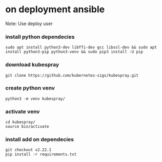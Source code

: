 # on deployment ansible

Note: Use deploy user

### install python dependecies
```
sudo apt install python3-dev libffi-dev gcc libssl-dev && sudo apt install python3-pip python3-venv && sudo pip3 install -U pip
```

### download kubespray
```
git clone https://github.com/kubernetes-sigs/kubespray.git
```

### create python venv
```
python3 -m venv kubespray/
```

### activate venv
```
cd kubespray/
source bin/activate
```

### install add on dependecies
```
git checkout v2.22.1
pip install -r requirements.txt
```